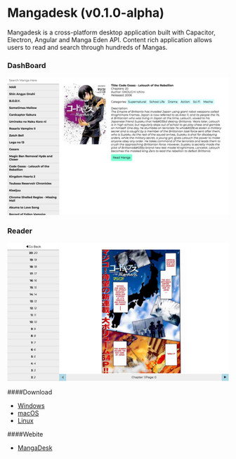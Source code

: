 # Mangadesk (v0.1.0-alpha)

Mangadesk is a cross-platform desktop application built with Capacitor, Electron, Angular and Manga Eden API. Content rich application allows users to read and search through hundreds of Mangas.


### DashBoard
![Dashboard](https://github.com/anymeshsingh/MangaDesk/raw/master/screenshots/dashboard.png)

### Reader
![Reader](https://github.com/anymeshsingh/MangaDesk/raw/master/screenshots/reader.png)


####Download
- [Windows](https://github.com/anymeshsingh/MangaDesk/raw/master/electron/release-builds/MangaDesk-win32-ia32.zip)
- [macOS](https://github.com/anymeshsingh/MangaDesk/raw/master/electron/release-builds/MangaDesk-win32-ia32.zip)
- [Linux](https://github.com/anymeshsingh/MangaDesk/raw/master/electron/release-builds/MangaDesk-win32-ia32.zip)

####Webite
- [MangaDesk](https://anymeshsingh.github.io/MangaDesk)